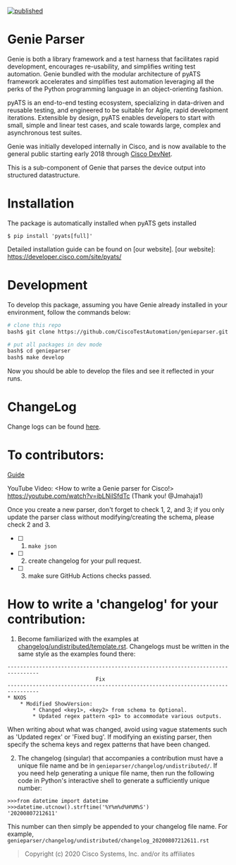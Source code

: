 [![published](https://static.production.devnetcloud.com/codeexchange/assets/images/devnet-published.svg)](https://developer.cisco.com/codeexchange/github/repo/CiscoTestAutomation/genieparser)

# Genie Parser

Genie is both a library framework and a test harness that facilitates rapid
development, encourages re-usability, and simplifies writing test automation. Genie
bundled with the modular architecture of pyATS framework accelerates and
simplifies test automation leveraging all the perks of the Python programming
language in an object-orienting fashion.

pyATS is an end-to-end testing ecosystem, specializing in data-driven and
reusable testing, and engineered to be suitable for Agile, rapid development
iterations. Extensible by design, pyATS enables developers to start with small,
simple and linear test cases, and scale towards large, complex and asynchronous
test suites.

Genie was initially developed internally in Cisco, and is now available to the
general public starting early 2018 through [Cisco DevNet].

[Cisco DevNet]: https://developer.cisco.com/

This is a sub-component of Genie that parses the device output into structured
datastructure.

# Installation

The package is automatically installed when pyATS gets installed

```
$ pip install 'pyats[full]'
```

Detailed installation guide can be found on [our website].
[our website]: https://developer.cisco.com/site/pyats/

# Development

To develop this package, assuming you have Genie already installed in your
environment, follow the commands below:

```bash
# clone this repo
bash$ git clone https://github.com/CiscoTestAutomation/genieparser.git

# put all packages in dev mode
bash$ cd genieparser
bash$ make develop
```

Now you should be able to develop the files and see it reflected in your runs.

# ChangeLog

Change logs can be found [here](changelog/CHANGELOG.md).



# To contributors:

[Guide] 

[Guide]: https://pubhub.devnetcloud.com/media/pyats-development-guide/docs/writeparser/writeparser.html#


YouTube Video: <How to write a Genie parser for Cisco!> https://youtube.com/watch?v=ibLNilSfdTc (Thank you! @Jmahaja1)


Once you create a new parser, don't forget to check 1, 2, and 3;
if you only update the parser class without modifying/creating the schema, please check 2 and 3. 
- [ ] 1. `make json`
- [ ] 2. create changelog for your pull request.
- [ ] 3. make sure GitHub Actions checks passed.

# How to write a 'changelog' for your contribution:
1. Become familiarized with the examples at [changelog/undistributed/template.rst](https://wwwin-github.cisco.com/pyATS/genieparser/blob/dev/changelog/undistributed/template.rst). Changelogs must be written in the same style as the examples found there:
```
--------------------------------------------------------------------------------
                            Fix
--------------------------------------------------------------------------------
* NXOS
    * Modified ShowVersion:
        * Changed <key1>, <key2> from schema to Optional.
        * Updated regex pattern <p1> to accommodate various outputs.
```

When writing about what was changed, avoid using vague statements such as 'Updated regex' or 'Fixed bug'. 
If modifying an existing parser, then specify the schema keys and regex patterns that have been changed. 

2. The changelog (singular) that accompanies a contribution must have a unique file name and be in `genieparser/changelog/undistributed/`. If you need help generating a unique file name, then run the following code in Python's interactive shell to generate a sufficiently unique number:
```
>>>from datetime import datetime
>>>datetime.utcnow().strftime('%Y%m%d%H%M%S')
'20200807212611'
```
This number can then simply be appended to your changelog file name. 
For example, `genieparser/changelog/undistributed/changelog_20200807212611.rst` 

> Copyright (c) 2020 Cisco Systems, Inc. and/or its affiliates
